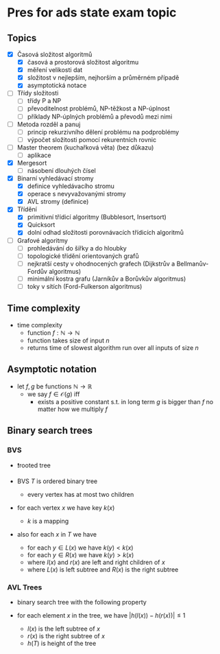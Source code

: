 # Pres for ads state exam topic

## Topics

- [x] Časová složitost algoritmů
  - [x] časová a prostorová složitost algoritmu
  - [x] měření velikosti dat
  - [x] složitost v nejlepším, nejhorším a průměrném případě
  - [x] asymptotická notace
- [ ] Třídy složitosti
  - [ ] třídy P a NP
  - [ ] převoditelnost problémů, NP-těžkost a NP-úplnost
  - [ ] příklady NP-úplných problémů a převodů mezi nimi
- [ ] Metoda rozděl a panuj
  - [ ] princip rekurzivního dělení problému na podproblémy
  - [ ] výpočet složitosti pomocí rekurentních rovnic
- [ ] Master theorem (kuchařková věta) (bez důkazu)
  - [ ] aplikace
- [x] Mergesort
  - [ ] násobení dlouhých čísel
- [x] Binarní vyhledávací stromy
  - [x] definice vyhledávacího stromu
  - [x] operace s nevyvažovanými stromy
  - [x] AVL stromy (definice)
- [x] Třídění
  - [x] primitivní třídicí algoritmy (Bubblesort, Insertsort)
  - [x] Quicksort
  - [x] dolní odhad složitosti porovnávacích třídicích algoritmů
- [ ] Grafové algoritmy
  - [ ] prohledávání do šířky a do hloubky
  - [ ] topologické třídění orientovaných grafů
  - [ ] nejkratší cesty v ohodnocených grafech (Dijkstrův a Bellmanův-Fordův algoritmus)
  - [ ] minimální kostra grafu (Jarníkův a Borůvkův algoritmus)
  - [ ] toky v sítích (Ford-Fulkerson algoritmus)

## Time complexity

- time complexity
  - function $f : \mathbb{N} \rightarrow \mathbb{N}$
  - function takes size of input $n$
  - returns time of slowest algorithm run over all inputs of size $n$

## Asymptotic notation

- let $f,g$ be functions $\mathbb{N} \rightarrow \mathbb{R}$
  - we say $f \in \mathcal{O}(g)$ iff
    - exists a positive constant s.t. in long term $g$ is bigger than $f$ no matter how we multiply $f$

## Binary search trees

### BVS

- ❗rooted tree

- BVS $T$ is ordered binary tree
  - every vertex has at most two children

- for each vertex $x$ we have key $k(x)$
  - $k$ is a mapping

- also for each $x$ in $T$ we have
  - for each $y \in L(x)$ we have $k(y) < k(x)$
  - for each $y \in R(x)$ we have $k(y) > k(x)$
  - where $l(x)$ and $r(x)$ are left and right children of $x$
  - where $L(x)$ is left subtree and $R(x)$ is the right subtree

### AVL Trees

- binary search tree with the following property

- for each element $x$ in the tree, we have $|h(l(x))-h(r(x))| \leq 1$
  - $l(x)$ is the left subtree of $x$
  - $r(x)$ is the right subtree of $x$
  - $h(T)$ is height of the tree